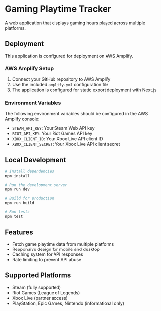 # Gaming Playtime Tracker

A web application that displays gaming hours played across multiple platforms.

## Deployment

This application is configured for deployment on AWS Amplify.

### AWS Amplify Setup

1. Connect your GitHub repository to AWS Amplify
2. Use the included `amplify.yml` configuration file
3. The application is configured for static export deployment with Next.js

### Environment Variables

The following environment variables should be configured in the AWS Amplify console:

- `STEAM_API_KEY`: Your Steam Web API key
- `RIOT_API_KEY`: Your Riot Games API key
- `XBOX_CLIENT_ID`: Your Xbox Live API client ID
- `XBOX_CLIENT_SECRET`: Your Xbox Live API client secret

## Local Development

```bash
# Install dependencies
npm install

# Run the development server
npm run dev

# Build for production
npm run build

# Run tests
npm test
```

## Features

- Fetch game playtime data from multiple platforms
- Responsive design for mobile and desktop
- Caching system for API responses
- Rate limiting to prevent API abuse

## Supported Platforms

- Steam (fully supported)
- Riot Games (League of Legends)
- Xbox Live (partner access)
- PlayStation, Epic Games, Nintendo (informational only) 